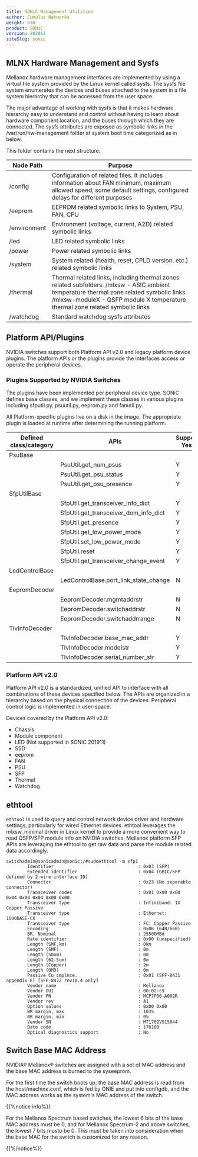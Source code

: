 ```yaml
---
title: SONiC Management Utilities
author: Cumulus Networks
weight: 630
product: SONiC
version: 202012
siteSlug: sonic
---
```


## MLNX Hardware Management and Sysfs

Mellanox hardware management interfaces are implemented by using a virtual file system provided by the Linux kernel called sysfs. The sysfs file system enumerates the devices and buses attached to the system in a file system hierarchy that can be accessed from the user space.

The major advantage of working with sysfs is that it makes hardware hierarchy easy to understand and control without having to learn about hardware component location, and the buses through which they are connected. The sysfs attributes are exposed as symbolic links in the /var/run/hw-management folder at system boot time categorized as in below.

This folder contains the next structure:

| Node Path | Purpose |
| --------- | ------- |
| /config | Configuration of related files. It includes information about FAN minimum, maximum allowed speed, some default settings, configured delays for different purposes |
| /eeprom | EEPROM related symbolic links to System, PSU, FAN, CPU |
| /environment | Environment (voltage, current, A2D) related symbolic links |
| /led | LED related symbolic links |
| /power | Power related symbolic links |
| /system | System related (health, reset, CPLD version. etc.) related symbolic links |
| /thermal | Thermal related links, including thermal zones related subfolders. /mlxsw - ASIC ambient temperature thermal zone related symbolic links. /mlxsw-moduleX - QSFP module X temperature thermal zone related symbolic links |
| /watchdog | Standard watchdog sysfs attributes |

## Platform API/Plugins

NVIDIA switches support both Platform API v2.0 and legacy platform device plugins. The platform APIs or the plugins provide the interfaces access or operate the peripheral devices.

### Plugins Supported by NVIDIA Switches
The plugins have been implemented per peripheral device type. SONiC defines base classes, and we implement these classes in various plugins including sfputil.py, psuutil.py, eeprom.py and fanutil.py.

All Platform-specific plugins live on a disk in the image. The appropriate plugin is loaded at runtime after determining the running platform.

| Defined class/category | APIs | Supported: Yes/No |
| ---------------------- | ---- | ----------------- |
| PsuBase | |
| | PsuUtil.get_num_psus | Y |
| | PsuUtil.get_psu_status | Y |
| | PsuUtil.get_psu_presence | Y |
| SfpUtilBase | |
| | SfpUtil.get_transceiver_info_dict | Y |
| | SfpUtil.get_transceiver_dom_info_dict | Y |
| | SfpUtil.get_presence | Y |
| | SfpUtil.get_low_power_mode | Y |
| | SfpUtil.set_low_power_mode | Y |
| | SfpUtil.reset | Y |
| | SfpUtil.get_transceiver_change_event | Y |
| LedControlBase | |
| | LedControlBase.port_link_state_change | N |
| EepromDecoder | |
| | EepromDecoder.mgmtaddrstr | N |
| | EepromDecoder.switchaddrstr | N |
| | EepromDecoder.switchaddrrange | N |
| TlvInfoDecoder | |
| | TlvInfoDecoder.base_mac_addr | Y |
| | TlvInfoDecoder.modelstr | Y |
| | TlvInfoDecoder.serial_number_str | Y |

### Platform API v2.0

Platform API v2.0 is a standardized, unified API to interface with all combinations of these devices specified below. The APIs are organized in a hierarchy based on the physical connection of the devices. Peripheral control logic is implemented in user-space.

Devices covered by the Platform API v2.0:

- Chassis
- Module component
- LED (Not supported in SONiC 201911)
- SSD
- eeprom
- FAN
- PSU
- SFP
- Thermal
- Watchdog

## ethtool

`ethtool` is used to query and control network device driver and hardware settings, particularly for wired Ethernet devices. ethtool leverages the mlxsw_minimal driver in Linux kernel to provide a more convenient way to read QSFP/SFP module info on NVIDIA switches. Mellanox platform SFP APIs are leveraging the ethtool to get raw data and parse the module related data accordingly.

```
switchadmin@sonicadmin@sonic:/#sudoethtool -m sfp1
        Identifier                                : 0x03 (SFP)
        Extended identifier                       : 0x04 (GBIC/SFP defined by 2-wire interface ID)
        Connector                                 : 0x23 (No separable connector)
        Transceiver codes                         : 0x01 0x00 0x00 0x04 0x00 0x04 0x00 0x00
        Transceiver type                          : Infiniband: 1X Copper Passive
        Transceiver type                          : Ethernet: 1000BASE-CX
        Transceiver type                          : FC: Copper Passive
        Encoding                                  : 0x06 (64B/66B)
        BR, Nominal                               : 25500MBd
        Rate identifier                           : 0x00 (unspecified)
        Length (SMF,km)                           : 0km
        Length (SMF)                              : 0m
        Length (50um)                             : 0m
        Length (62.5um)                           : 0m
        Length (Copper)                           : 2m
        Length (OM3)                              : 0m
        Passive Cu cmplnce.                       : 0x01 (SFF-8431 appendix E) [SFF-8472 rev10.4 only]
        Vendor name                               : Mellanox
        Vendor OUI                                : 00:02:c9
        Vendor PN                                 : MCP7F00-A002R
        Vendor rev                                : A1
        Option values                             : 0x00 0x00
        BR margin, max                            : 103%
        BR margin, min                            : 0%
        Vendor SN                                 : MT1702VS15044
        Date code                                 : 170109
        Optical diagnostics support               : No
```

## Switch Base MAC Address

NVIDIA® Mellanox® switches are assigned with a set of MAC address and the base MAC address is burned to the syseeprom.

For the first time the switch boots up, the base MAC address is read from the host/machine.conf, which is fed by ONIE and put into configdb, and the MAC address works as the system's MAC address of the switch.

{{%notice info%}}

For the Mellanox Spectrum based switches, the lowest 6 bits of the base MAC address must be 0, and for Mellanox Spectrum-2 and above switches, the lowest 7 bits musto be 0. This must be taken into consideration when the base MAC for the switch is customized for any reason.

{{%/notice%}}
